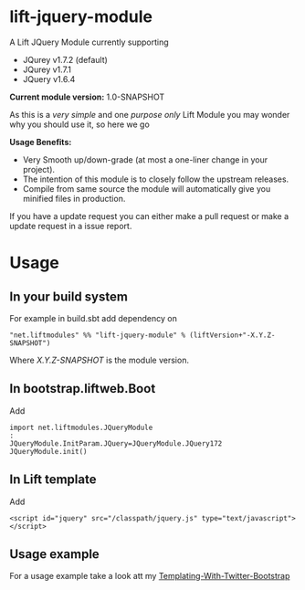 lift-jquery-module
==================

A Lift JQuery Module currently supporting 

- JQurey v1.7.2 (default)
- JQurey v1.7.1 
- JQuery v1.6.4

**Current module version:** 1.0-SNAPSHOT 

As this is a *very simple* and one *purpose only* Lift Module you may wonder why you should use it, so here we go 

**Usage Benefits:** 
- Very Smooth up/down-grade (at most a one-liner change in your project). 
- The intention of this module is to closely follow the upstream releases.
- Compile from same source the module will automatically give you minified files in production.
 
If you have a update request you can either make a pull request or make a update request in a issue report. 

Usage
=====

In your build system
--------------------

For example in build.sbt add dependency on 

    "net.liftmodules" %% "lift-jquery-module" % (liftVersion+"-X.Y.Z-SNAPSHOT")

Where *X.Y.Z-SNAPSHOT* is the module version.

In bootstrap.liftweb.Boot
-------------------------  

Add

    import net.liftmodules.JQueryModule
    :
    JQueryModule.InitParam.JQuery=JQueryModule.JQuery172
    JQueryModule.init()


In Lift template
----------------

Add 

    <script id="jquery" src="/classpath/jquery.js" type="text/javascript"></script>

Usage example
-------------

For a usage example take a look att my [Templating-With-Twitter-Bootstrap](https://github.com/karma4u101/Templating-With-Twitter-Bootstrap)
